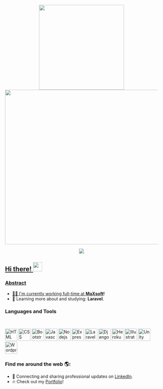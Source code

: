 <p align="center">
  <a href="#">
    <img align="center" width="280" src="https://raw.githubusercontent.com/mizziee420/mizziee420/master/images/signature.png" />
  </a>
  <a href="#">
    <img align="center" width="510" src="https://raw.githubusercontent.com/mizziee420/mizziee420/master/gifs/banner.gif" />
  </a>
</p>

<p align="center">
  <a href="https://github.com/mizziee420#choose-pinned-repositories">
    <img
      align="center"
      src="https://github-readme-stats.vercel.app/api/top-langs/?username=mizziee420&layout=compact"
    />
<!--   </a>
  <a href="https://github.com/mizziee420/storefront">
    <img
      align="center"
      height="165"
      src="https://github-readme-stats.vercel.app/api/pin/?username=mizziee420&repo=storefront"
    />
  </a> -->
</p>

## Hi there! <img src="https://raw.githubusercontent.com/mizziee420/mizziee420/master/gifs/Hi.gif" width="30px"></h2>

### Abstract

- 👨‍💻 I'm currently working full-time at **<a href="https://github.com/officialMaxsoft">MaXsoft</a>!**
- 🌱 Learning more about and studying: **Laravel**.

### Languages and Tools

<br/>

<p align="left">
  <img src="https://cdn.jsdelivr.net/gh/devicons/devicon/icons/html5/html5-original.svg" alt="HTML" width="40" height="40" />
  <img src="https://cdn.jsdelivr.net/gh/devicons/devicon/icons/css3/css3-original.svg" alt="CSS" width="40" height="40" />
  <img src="https://cdn.jsdelivr.net/gh/devicons/devicon/icons/bootstrap/bootstrap-plain-wordmark.svg" alt="Bootstrap" width="40" height="40" />
  <img src="https://cdn.jsdelivr.net/gh/devicons/devicon/icons/javascript/javascript-original.svg" alt="Javascript" width="40" height="40" />
  <img src="https://cdn.jsdelivr.net/gh/devicons/devicon/icons/nodejs/nodejs-original.svg" alt="Nodejs" width="40" height="40" />
  <img src="https://cdn.jsdelivr.net/gh/devicons/devicon/icons/express/express-original.svg" alt="Express" width="40" height="40" />
  <img src="https://cdn.jsdelivr.net/gh/devicons/devicon/icons/laravel/laravel-plain-wordmark.svg" alt="Laravel" width="40" height="40" />
  <img src="https://cdn.jsdelivr.net/gh/devicons/devicon/icons/django/django-original.svg" alt="Django" width="40" height="40" />
  <img src="https://cdn.jsdelivr.net/gh/devicons/devicon/icons/heroku/heroku-original-wordmark.svg" alt="Heroku" width="40" height="40" />
  <img src="https://cdn.jsdelivr.net/gh/devicons/devicon/icons/illustrator/illustrator-line.svg" alt="Illustrator" width="40" height="40" />
  <img src="https://cdn.jsdelivr.net/gh/devicons/devicon/icons/unity/unity-original.svg" alt="Unity" width="40" height="40" />
  <img src="https://cdn.jsdelivr.net/gh/devicons/devicon/icons/wordpress/wordpress-original.svg" alt="Wordpress" width="40" height="40" />
</p>

### Find me around the web 🌎:

- 💼 Connecting and sharing professional updates on <a href="https://www.linkedin.com/in/RanaMoizHaider/">LinkedIn</a>.
- 🔥  Check out my <a href="https://mizziee420.github.io/">Portfolio</a>!
